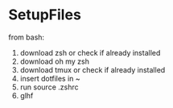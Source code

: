 # SetupFiles

from bash:

  1. download zsh or check if already installed
  2. download oh my zsh
  3. download tmux or check if already installed
  4. insert dotfiles in ~ 
  5. run source .zshrc
  6. glhf
